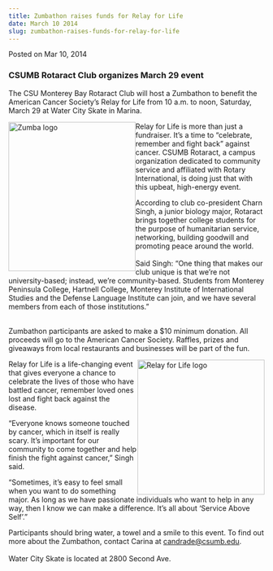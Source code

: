 ```yaml
---
title: Zumbathon raises funds for Relay for Life
date: March 10 2014
slug: zumbathon-raises-funds-for-relay-for-life
---
```


 



<span class="date">Posted on Mar 10, 2014    </span>
<h3>CSUMB Rotaract Club organizes March 29 event</h3>
<p>The CSU Monterey Bay Rotaract Club will host a Zumbathon to
benefit the American Cancer Society&#x2019;s Relay for Life from 10 a.m.
to noon, Saturday, March 29 at Water City Skate in Marina.</p>
<p><img alt="Zumba logo" src="https://news.csumb.edu/sites/default/files/65/attachments/news/images/zumbathon_logo_for_web.jpg" style="float:left; width:250px; height:293px">Relay for Life is
more than just a fundraiser. It&#x2019;s a time to &#x201C;celebrate, remember
and fight back&#x201D; against cancer. CSUMB Rotaract, a campus
organization dedicated to community service and affiliated with
Rotary International, is doing just that with this upbeat,
high-energy event.</img></p>
<p>According to club co-president Charn Singh, a junior biology
major, Rotaract brings together college students for the purpose of
humanitarian service, networking, building goodwill and promoting
peace around the world.<br>
<br>
Said Singh: &#x201C;One thing that makes our club unique is that we&#x2019;re not
university-based; instead, we&#x2019;re community-based. Students from
Monterey Peninsula College, Hartnell College, Monterey Institute of
International Studies and the Defense Language Institute can join,
and we have several members from each of those institutions.&#x201D;</br></br></p>
<p>Zumbathon participants are asked to make a $10 minimum donation.
All proceeds will go to the American Cancer Society. Raffles,
prizes and giveaways from local restaurants and businesses will be
part of the fun.</p>
<p><img alt="Relay for Life logo" src="https://news.csumb.edu/sites/default/files/65/attachments/news/images/zumba2_for_web.jpg" style="float:right; width:250px; height:265px">Relay for Life is
a life-changing event that gives everyone a chance to celebrate the
lives of those who have battled cancer, remember loved ones lost
and fight back against the disease.</img></p>
<p>&#x201C;Everyone knows someone touched by cancer, which in itself is
really scary. It&#x2019;s important for our community to come together and
help finish the fight against cancer,&#x201D; Singh said.</p>
<p>&#x201C;Sometimes, it&#x2019;s easy to feel small when you want to do
something major. As long as we have passionate individuals who want
to help in any way, then I know we can make a difference. It&#x2019;s all
about &#x2018;Service Above Self&#x2019;.&#x201D;</p>
<p>Participants should bring water, a towel and a smile to this
event. To find out more about the Zumbathon, contact Carina at
<a href="mailto:candrade@csumb.edu">candrade@csumb.edu</a>.<br>
<br>
Water City Skate is located at 2800 Second Ave.</br></br></p>





```
